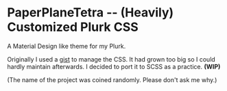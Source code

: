 # PaperPlaneTetra -- (Heavily) Customized Plurk CSS

A Material Design like theme for my Plurk.

Originally I used a [gist](https://gist.github.com/andy0130tw/a3825c7610efcbdbe245) to manage the CSS. It had grown too big so I could hardly maintain afterwards. I decided to port it to SCSS as a practice. **(WIP)**

(The name of the project was coined randomly. Please don't ask me why.)

